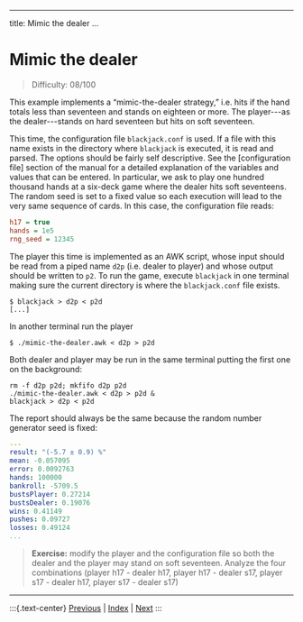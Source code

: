 
---
title: Mimic the dealer
...

# Mimic the dealer

> Difficulty: 08/100

This example implements a “mimic-the-dealer strategy,” i.e. hits if the hand totals less than seventeen and stands on eighteen or more. The player---as the dealer---stands on hard seventeen but hits on soft seventeen. 

This time, the configuration file `blackjack.conf` is used. If a file with this name exists in the directory where `blackjack` is executed, it is read and parsed. The options should be fairly self descriptive. See the [configuration file] section of the manual for a detailed explanation of the variables and values that can be entered. In particular, we ask to play one hundred thousand hands at a six-deck game where the dealer hits soft seventeens. The random seed is set to a fixed value so each execution will lead to the very same sequence of cards. In this case, the configuration file reads:

```ini
h17 = true
hands = 1e5
rng_seed = 12345
```

The player this time is implemented as an AWK script, whose input should be read from a piped name `d2p` (i.e. dealer to player)  and whose output should be written to `p2`. To run the game, execute `blackjack` in one terminal making sure the current directory is where the `blackjack.conf` file exists. 

```terminal
$ blackjack > d2p < p2d 
[...]
```

In another terminal run the player

```terminal
$ ./mimic-the-dealer.awk < d2p > p2d
```

Both dealer and player may be run in the same terminal putting the first one on the background:

```terminal
rm -f d2p p2d; mkfifo d2p p2d
./mimic-the-dealer.awk < d2p > p2d &
blackjack > d2p < p2d 
```

The report should always be the same because the random number generator seed is fixed:

```yaml
---
result: "(-5.7 ± 0.9) %"
mean: -0.057095
error: 0.0092763
hands: 100000
bankroll: -5709.5
bustsPlayer: 0.27214
bustsDealer: 0.19076
wins: 0.41149
pushes: 0.09727
losses: 0.49124
...
```

> **Exercise:** modify the player and the configuration file so both the dealer and the player may stand on soft seventeen. Analyze the four combinations (player h17 - dealer h17, player h17 - dealer s17, player s17 - dealer h17, player s17 - dealer s17)



-------
:::{.text-center}
[Previous](../05-no-bust) | [Index](../) | [Next](../20-basic-strategy)
:::

